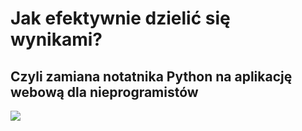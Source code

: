 # Jak efektywnie dzielić się wynikami?

## Czyli zamiana notatnika Python na aplikację webową dla nieprogramistów

![](https://pystok.org/statics/images/pystok_logo.png)


